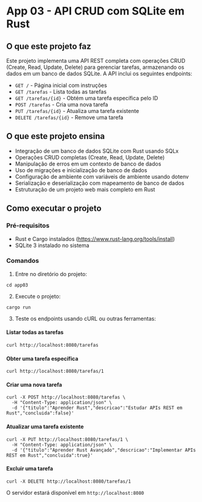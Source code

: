 # App 03 - API CRUD com SQLite em Rust

## O que este projeto faz
Este projeto implementa uma API REST completa com operações CRUD (Create, Read, Update, Delete) para gerenciar tarefas, armazenando os dados em um banco de dados SQLite. A API inclui os seguintes endpoints:

- `GET /` - Página inicial com instruções
- `GET /tarefas` - Lista todas as tarefas
- `GET /tarefas/{id}` - Obtém uma tarefa específica pelo ID
- `POST /tarefas` - Cria uma nova tarefa
- `PUT /tarefas/{id}` - Atualiza uma tarefa existente
- `DELETE /tarefas/{id}` - Remove uma tarefa

## O que este projeto ensina
- Integração de um banco de dados SQLite com Rust usando SQLx
- Operações CRUD completas (Create, Read, Update, Delete)
- Manipulação de erros em um contexto de banco de dados
- Uso de migrações e inicialização de banco de dados
- Configuração de ambiente com variáveis de ambiente usando dotenv
- Serialização e deserialização com mapeamento de banco de dados
- Estruturação de um projeto web mais completo em Rust

## Como executar o projeto

### Pré-requisitos
- Rust e Cargo instalados (https://www.rust-lang.org/tools/install)
- SQLite 3 instalado no sistema

### Comandos
1. Entre no diretório do projeto:
```
cd app03
```

2. Execute o projeto:
```
cargo run
```

3. Teste os endpoints usando cURL ou outras ferramentas:

#### Listar todas as tarefas
```
curl http://localhost:8080/tarefas
```

#### Obter uma tarefa específica
```
curl http://localhost:8080/tarefas/1
```

#### Criar uma nova tarefa
```
curl -X POST http://localhost:8080/tarefas \
  -H "Content-Type: application/json" \
  -d '{"titulo":"Aprender Rust","descricao":"Estudar APIs REST em Rust","concluida":false}'
```

#### Atualizar uma tarefa existente
```
curl -X PUT http://localhost:8080/tarefas/1 \
  -H "Content-Type: application/json" \
  -d '{"titulo":"Aprender Rust Avançado","descricao":"Implementar APIs REST em Rust","concluida":true}'
```

#### Excluir uma tarefa
```
curl -X DELETE http://localhost:8080/tarefas/1
```

O servidor estará disponível em `http://localhost:8080` 